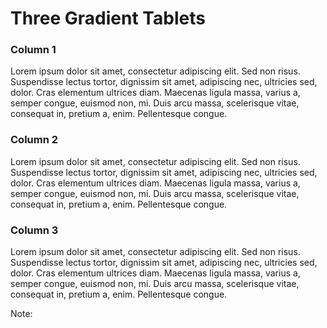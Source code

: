 # Three Gradient Tablets

<div class="container">
  <div class="column2 rounded-box-gradient">
    <h3>Column 1</h3>
    <p>Lorem ipsum dolor sit amet, consectetur adipiscing elit. Sed non risus. Suspendisse lectus tortor, dignissim sit amet, adipiscing nec, ultricies sed, dolor. Cras elementum ultrices diam. Maecenas ligula massa, varius a, semper congue, euismod non, mi. Duis arcu massa, scelerisque vitae, consequat in, pretium a, enim. Pellentesque congue.  <p>
  </div>

  <div  class="column2 rounded-box-gradient">  
    <h3>Column 2</h3>
    <p>Lorem ipsum dolor sit amet, consectetur adipiscing elit. Sed non risus. Suspendisse lectus tortor, dignissim sit amet, adipiscing nec, ultricies sed, dolor. Cras elementum ultrices diam. Maecenas ligula massa, varius a, semper congue, euismod non, mi. Duis arcu massa, scelerisque vitae, consequat in, pretium a, enim. Pellentesque congue.  <p>
  </div>
  
  <div  class="column2 rounded-box-gradient">
    <h3>Column 3</h3>
    <p>Lorem ipsum dolor sit amet, consectetur adipiscing elit. Sed non risus. Suspendisse lectus tortor, dignissim sit amet, adipiscing nec, ultricies sed, dolor. Cras elementum ultrices diam. Maecenas ligula massa, varius a, semper congue, euismod non, mi. Duis arcu massa, scelerisque vitae, consequat in, pretium a, enim. Pellentesque congue.  <p>
  </div>
</div>

<!-- Add some speaker notes -->
Note: